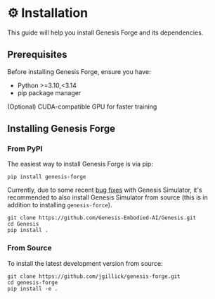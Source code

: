 # ⚙️ Installation

This guide will help you install Genesis Forge and its dependencies.

## Prerequisites

Before installing Genesis Forge, ensure you have:

- Python >=3.10,<3.14
- pip package manager

(Optional) CUDA-compatible GPU for faster training

## Installing Genesis Forge

### From PyPI

The easiest way to install Genesis Forge is via pip:

```shell
pip install genesis-forge
```

Currently, due to some recent [bug fixes](https://github.com/Genesis-Embodied-AI/Genesis/issues/1727) with Genesis Simulator, it's recommended to also install Genesis Simulator from source (this is in addition to installing `genesis-force`).

```shell
git clone https://github.com/Genesis-Embodied-AI/Genesis.git
cd Genesis
pip install .
```

### From Source

To install the latest development version from source:

```shell
git clone https://github.com/jgillick/genesis-forge.git
cd genesis-forge
pip install -e .
```

